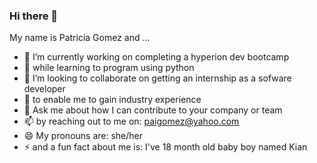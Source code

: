 ### Hi there 👋
My name is Patricia Gomez and ... 

- 🔭 I’m currently working on completing a hyperion dev bootcamp
- 🌱 while learning to program using python
- 👯 I’m looking to collaborate on getting an internship as a sofware developer
- 🤔 to enable me to gain industry experience
- 💬 Ask me about how I can contribute to your company or team
- 📫 by reaching out to me on: paigomez@yahoo.com
- 😄 My pronouns are: she/her
- ⚡ and a fun fact about me is: I've 18 month old baby boy named Kian
